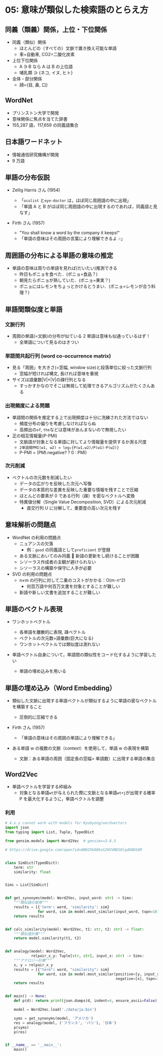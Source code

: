 # 05: 意味が類似した検索語のとらえ方

## 同義（類義）関係，上位・下位関係

- 同義（類似）関係
  - ほとんどの（すべての）文脈で置き換え可能な単語
  - 車=自動車, CO2=二酸化炭素
- 上位下位関係
  - A ∋ B なら A は B の上位語
  - 哺乳類 ∋ {ネコ, イヌ, ヒト}
- 全体・部分関係
  - 顔={目, 鼻, 口}

## WordNet

- プリンストン大学で開発
- 意味関係に焦点を当てた辞書
- 155,287 語，117,659 の同義語集合

## 日本語ワードネット

- 情報通信研究機構が開発
- 9 万語

## 単語の分布仮説

- Zellig Harris さん (1954)

  - 「`oculist` と`eye-doctor` は，ほぼ同じ周囲語の中に出現」
  - 「単語 A と B がほぼ同じ周囲語の中に出現するのであれば，同義語と見なす」

- Firth さん (1957)
  - "You shall know a word by the company it keeps!"
  - 「単語の意味はその周囲の言葉により理解できるよ 🎶」

## 周囲語の分布による単語の意味の推定

- 単語の意味は周りの単語を見れば(だいたい)推測できる
  - 昨日もポニョを食べた．(ポニョ=食品？)
  - 朝見たらポニョが熟していた．(ポニョ=果実？)
  - ポニョにはレモンをちょっとかけるとうまい．(ポニョ=レモンが合う料理？)

## 単語間類似度と単語

### 文脈行列

- 周囲の単語(=文脈)の分布が似ている 2 単語は意味も似通っているはず！
  - 全単語について見るのはきつい

### 単語間共起行列 (word co-occurrence matrix)

- 見る「周囲」を大きさ(=窓幅, window size)と段落単位に絞った文脈行列
  - 窓幅が短ければ構文, 長ければ意味を重視
- サイズは語彙数|V|×|V|の疎行列となる
  - すっかすかなのでそこは無視して処理できるアルゴリズムがたくさんある

### 出現頻度による問題

- 単語間の関係を推定する上で出現頻度は十分に洗練された方法ではない
  - 頻度分布の偏りを考慮しなければならぬ
  - 高頻出の`of`, `the`などは意味があんまないので無視したい
- 正の相互情報量(P-PMI)
  - 文脈語が対象となる単語に対してより情報量を提供するか測る尺度
  - `2単語間PMI(w1, w2) = log₂{P(w1,w2)/P(w1)･P(w2)}`
  - P-PMI = (PMI.negative? ? 0 : PMI)

### 次元削減

- ベクトルの次元数を削減したい
  - データの広がりを反映した次元へ写像
  - データの本質的な差異を反映した重要な情報を残すことで圧縮
  - ほとんどの要素が 0 である行列（疎）を密なベクトルへ変換
  - 特異値分解（Single Value Decomposition, SVD）による次元削減
    - 直交行列 U に分解して，重要度の高い次元を残す

## 意味解析の問題点

- WordNet の利用の問題点
  - ニュアンスの欠落
    - 例：`good` の同義語として`proficient` が登録
  - ある文脈においてのみ同義  新語の更新をし続けることが困難
  - シソーラス作成者の主観が避けられない
  - シソーラスの構築や保守に人手が必要
- SVD の利用の問題点
  - n×m の行列に対して二乗のコストがかかる：O(m･n^2)
    - 何百万語や何百万文書を対象とすることが難しい
  - 新語や新しい文書を追加することが難しい

## 単語のベクトル表現

- ワンホットベクトル

  - 各単語を離散的に表現, 疎ベクトル
  - ベクトルの次元数=語彙数(巨大になる)
  - ワンホットベクトルでは類似度は測れない

- 単語ベクトル自身について，単語間の類似性をコード化するように学習したい
  - 単語の埋め込みを用いる

## 単語の埋め込み（Word Embedding）

- 類似した文脈に出現する単語ベクトルが類似するように単語の密なベクトルを構築すること

  - 圧倒的に圧縮できる

- Firth さん (1957)

  - 「単語の意味はその周囲の単語により理解できる」

- ある単語 w の複数の文脈（context）を使用して，単語 w の表現を構築
  - 文脈：ある単語の周囲（固定長の窓幅= 単語数）に出現する単語の集合

## Word2Vec

- 単語ベクトルを学習する枠組み
  - 対象となる単語`wt`が与えられた際に文脈となる単語`wt+j`が出現する確率 P を最大化するように，単語ベクトルを調整

### 利用

```python
# 4.x.y cannot work with models for Kyubyong/wordvectors
import json
from typing import List, Tuple, TypedDict

from gensim.models import Word2Vec  # gensim==3.8.3

# https://drive.google.com/open?id=0B0ZXk88koS2KVVNDS0lqdGNOSGM


class SimDict(TypedDict):
    term: str
    similarity: float


Sims = List[SimDict]


def get_synonyms(model: Word2Vec, input_word: str) -> Sims:
    """類似語の取得"""
    results = [{'term': word, 'similarity': sim}
               for word, sim in model.most_similar(input_word, topn=10)]
    return results


def calc_similarity(model: Word2Vec, t1: str, t2: str) -> float:
    """類似度計算"""
    return model.similarity(t1, t2)


def analogy(model: Word2Vec,
            relpair_x_y: Tuple[str, str], input_x: str) -> Sims:
    """アナロジー計算"""
    x, y = relpair_x_y
    results = [{"term": word, "similarity": sim}
               for word, sim in model.most_similar(positive=[y, input_x],
                                                   negative=[x], topn=10)]
    return results


def main() -> None:
    def p(d): return print(json.dumps(d, indent=4, ensure_ascii=False))

    model = Word2Vec.load('./data/ja.bin')

    syms = get_synonyms(model, 'アメリカ')
    res = analogy(model, ('フランス', 'パリ'), '日本')
    p(syms)
    p(res)


if __name__ == '__main__':
    main()
```
